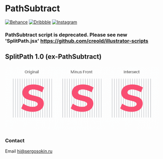 PathSubtract   
============

[![Behance](https://img.shields.io/badge/Behance-%40creold-0055FF.svg)](https://behance.net/creold) [![Dribbble](https://img.shields.io/badge/Dribbble-%40creold-DF3A7A.svg)](https://dribbble.com/creold) [![Instagram](https://img.shields.io/badge/Instagram-%40serg_osokin-8034B2.svg)](https://www.instagram.com/serg_osokin/)

### PathSubtract script is deprecated. Please see new 'SplitPath.jsx' https://github.com/creold/illustrator-scripts

## SplitPath 1.0 (ex-PathSubtract)

![SplitPath](images/demo-SplitPath.gif) 

### Contact
Email <hi@sergosokin.ru>  